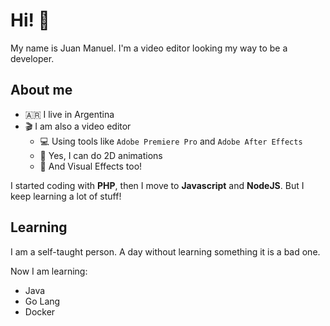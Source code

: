 # Hi! 👋

My name is Juan Manuel. I'm a video editor looking my way to be a
developer.

## About me

- 🇦🇷 I live in Argentina
- 🎬 I am also a video editor
  - 💻 Using tools like `Adobe Premiere Pro` and `Adobe After Effects`
  - 🏃 Yes, I can do 2D animations
  - 🧨 And Visual Effects too!

I started coding with **PHP**, then I move to **Javascript** and
**NodeJS**. But I keep learning a lot of stuff! 

## Learning

I am a self-taught person. A day without learning something it is a bad
one.

Now I am learning:

- Java
- Go Lang
- Docker
